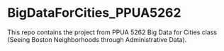 # BigDataForCities_PPUA5262
This repo contains the project from PPUA 5262 Big Data for Cities class (Seeing Boston Neighborhoods through Administrative Data). 
